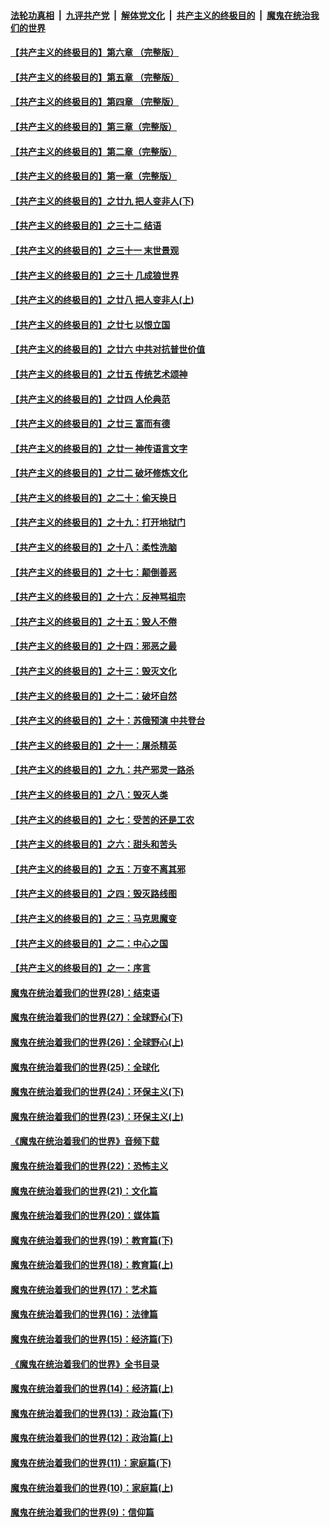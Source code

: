 

####  [法轮功真相](../../../../basic/blob/master/README.md?t=06131231) &nbsp;|&nbsp; [九评共产党](../../../../9ping.md/blob/master/README.md?t=06131231) &nbsp;|&nbsp; [解体党文化](../../../../jtdwh.md/blob/master/README.md?t=06131231)  &nbsp;|&nbsp; [共产主义的终极目的](../../../../gczydzjmd.md/blob/master/README.md?t=06131231) &nbsp;|&nbsp; [魔鬼在统治我们的世界](../../../../mgztzwmdsj.md/blob/master/README.md?t=06131231) 

#### [【共产主义的终极目的】第六章 （完整版）](../pages/nsc422/n11428913.md?t=06131231) 

#### [【共产主义的终极目的】第五章 （完整版）](../pages/nsc422/n11428912.md?t=06131231) 

#### [【共产主义的终极目的】第四章 （完整版）](../pages/nsc422/n11428907.md?t=06131231) 

#### [【共产主义的终极目的】第三章（完整版）](../pages/nsc422/n11428848.md?t=06131231) 

#### [【共产主义的终极目的】第二章（完整版）](../pages/nsc422/n11428831.md?t=06131231) 

#### [【共产主义的终极目的】第一章（完整版）](../pages/nsc422/n11417651.md?t=06131231) 

#### [【共产主义的终极目的】之廿九 把人变非人(下)](../pages/nsc422/n11344140.md?t=06131231) 

#### [【共产主义的终极目的】之三十二 结语](../pages/nsc422/n11360535.md?t=06131231) 

#### [【共产主义的终极目的】之三十一 末世景观](../pages/nsc422/n11351129.md?t=06131231) 

#### [【共产主义的终极目的】之三十 几成狼世界](../pages/nsc422/n11348280.md?t=06131231) 

#### [【共产主义的终极目的】之廿八 把人变非人(上)](../pages/nsc422/n11340492.md?t=06131231) 

#### [【共产主义的终极目的】之廿七 以恨立国](../pages/nsc422/n11336944.md?t=06131231) 

#### [【共产主义的终极目的】之廿六 中共对抗普世价值](../pages/nsc422/n11324785.md?t=06131231) 

#### [【共产主义的终极目的】之廿五 传统艺术颂神](../pages/nsc422/n11296396.md?t=06131231) 

#### [【共产主义的终极目的】之廿四 人伦典范](../pages/nsc422/n11296397.md?t=06131231) 

#### [【共产主义的终极目的】之廿三 富而有德](../pages/nsc422/n11283598.md?t=06131231) 

#### [【共产主义的终极目的】之廿一 神传语言文字](../pages/nsc422/n11263265.md?t=06131231) 

#### [【共产主义的终极目的】之廿二 破坏修炼文化](../pages/nsc422/n11245728.md?t=06131231) 

#### [【共产主义的终极目的】之二十：偷天换日](../pages/nsc422/n11238846.md?t=06131231) 

#### [【共产主义的终极目的】之十九：打开地狱门](../pages/nsc422/n11206376.md?t=06131231) 

#### [【共产主义的终极目的】之十八：柔性洗脑](../pages/nsc422/n11199994.md?t=06131231) 

#### [【共产主义的终极目的】之十七：颠倒善恶](../pages/nsc422/n11179782.md?t=06131231) 

#### [【共产主义的终极目的】之十六：反神骂祖宗](../pages/nsc422/n11166798.md?t=06131231) 

#### [【共产主义的终极目的】之十五：毁人不倦](../pages/nsc422/n11166792.md?t=06131231) 

#### [【共产主义的终极目的】之十四：邪恶之最](../pages/nsc422/n11150249.md?t=06131231) 

#### [【共产主义的终极目的】之十三：毁灭文化](../pages/nsc422/n11135227.md?t=06131231) 

#### [【共产主义的终极目的】之十二：破坏自然](../pages/nsc422/n11135214.md?t=06131231) 

#### [【共产主义的终极目的】之十：苏俄预演 中共登台](../pages/nsc422/n11118424.md?t=06131231) 

#### [【共产主义的终极目的】之十一：屠杀精英](../pages/nsc422/n11118442.md?t=06131231) 

#### [【共产主义的终极目的】之九：共产邪灵一路杀](../pages/nsc422/n11114139.md?t=06131231) 

#### [【共产主义的终极目的】之八：毁灭人类](../pages/nsc422/n11108503.md?t=06131231) 

#### [【共产主义的终极目的】之七：受苦的还是工农](../pages/nsc422/n11101809.md?t=06131231) 

#### [【共产主义的终极目的】之六：甜头和苦头](../pages/nsc422/n11096971.md?t=06131231) 

#### [【共产主义的终极目的】之五：万变不离其邪](../pages/nsc422/n11091285.md?t=06131231) 

#### [【共产主义的终极目的】之四：毁灭路线图](../pages/nsc422/n11086284.md?t=06131231) 

#### [【共产主义的终极目的】之三：马克思魔变](../pages/nsc422/n11061941.md?t=06131231) 

#### [【共产主义的终极目的】之二：中心之国](../pages/nsc422/n11047728.md?t=06131231) 

#### [【共产主义的终极目的】之一：序言](../pages/nsc422/n11086077.md?t=06131231) 

#### [魔鬼在统治着我们的世界(28)：结束语](../pages/nsc422/n10936246.md?t=06131231) 

#### [魔鬼在统治着我们的世界(27)：全球野心(下)](../pages/nsc422/n10928319.md?t=06131231) 

#### [魔鬼在统治着我们的世界(26)：全球野心(上)](../pages/nsc422/n10900318.md?t=06131231) 

#### [魔鬼在统治着我们的世界(25)：全球化](../pages/nsc422/n10788205.md?t=06131231) 

#### [魔鬼在统治着我们的世界(24)：环保主义(下)](../pages/nsc422/n10695307.md?t=06131231) 

#### [魔鬼在统治着我们的世界(23)：环保主义(上)](../pages/nsc422/n10688613.md?t=06131231) 

#### [《魔鬼在统治着我们的世界》音频下载](../pages/nsc422/n10635553.md?t=06131231) 

#### [魔鬼在统治着我们的世界(22)：恐怖主义](../pages/nsc422/n10614727.md?t=06131231) 

#### [魔鬼在统治着我们的世界(21)：文化篇](../pages/nsc422/n10597706.md?t=06131231) 

#### [魔鬼在统治着我们的世界(20)：媒体篇](../pages/nsc422/n10586579.md?t=06131231) 

#### [魔鬼在统治着我们的世界(19)：教育篇(下)](../pages/nsc422/n10564808.md?t=06131231) 

#### [魔鬼在统治着我们的世界(18)：教育篇(上)](../pages/nsc422/n10526970.md?t=06131231) 

#### [魔鬼在统治着我们的世界(17)：艺术篇](../pages/nsc422/n10499093.md?t=06131231) 

#### [魔鬼在统治着我们的世界(16)：法律篇](../pages/nsc422/n10485969.md?t=06131231) 

#### [魔鬼在统治着我们的世界(15)：经济篇(下)](../pages/nsc422/n10469975.md?t=06131231) 

#### [《魔鬼在统治着我们的世界》全书目录](../pages/nsc422/n10464261.md?t=06131231) 

#### [魔鬼在统治着我们的世界(14)：经济篇(上)](../pages/nsc422/n10457370.md?t=06131231) 

#### [魔鬼在统治着我们的世界(13)：政治篇(下)](../pages/nsc422/n10448270.md?t=06131231) 

#### [魔鬼在统治着我们的世界(12)：政治篇(上)](../pages/nsc422/n10444576.md?t=06131231) 

#### [魔鬼在统治着我们的世界(11)：家庭篇(下)](../pages/nsc422/n10440961.md?t=06131231) 

#### [魔鬼在统治着我们的世界(10)：家庭篇(上)](../pages/nsc422/n10435448.md?t=06131231) 

#### [魔鬼在统治着我们的世界(9)：信仰篇](../pages/nsc422/n10432159.md?t=06131231) 

